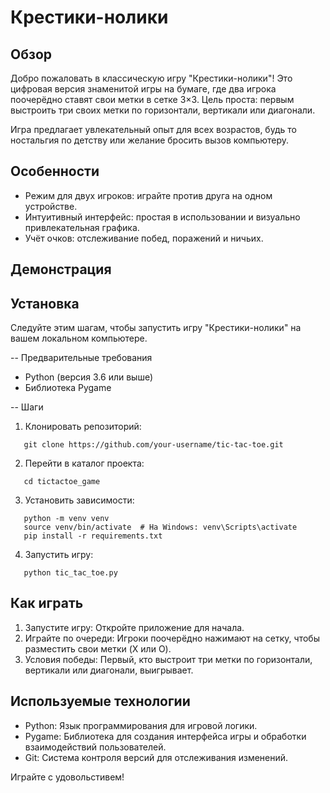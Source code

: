 # Крестики-нолики

## Обзор

Добро пожаловать в классическую игру "Крестики-нолики"! Это цифровая версия знаменитой игры на бумаге, где два игрока поочерёдно ставят свои метки в сетке 3×3. Цель проста: первым выстроить три своих метки по горизонтали, вертикали или диагонали.

Игра предлагает увлекательный опыт для всех возрастов, будь то ностальгия по детству или желание бросить вызов компьютеру.

## Особенности

- Режим для двух игроков: играйте против друга на одном устройстве.
- Интуитивный интерфейс: простая в использовании и визуально привлекательная графика.
- Учёт очков: отслеживание побед, поражений и ничьих.

## Демонстрация



## Установка

Следуйте этим шагам, чтобы запустить игру "Крестики-нолики" на вашем локальном компьютере.

-- Предварительные требования

- Python (версия 3.6 или выше)
- Библиотека Pygame

-- Шаги

1. Клонировать репозиторий:

   
```
   git clone https://github.com/your-username/tic-tac-toe.git
```

2. Перейти в каталог проекта:

   
```
   cd tictactoe_game
```
   

3. Установить зависимости:

```
   python -m venv venv
   source venv/bin/activate  # На Windows: venv\Scripts\activate
   pip install -r requirements.txt
```
   

4. Запустить игру:

```
   python tic_tac_toe.py
```
   

## Как играть

1. Запустите игру: Откройте приложение для начала.
2. Играйте по очереди: Игроки поочерёдно нажимают на сетку, чтобы разместить свои метки (X или O).
3. Условия победы: Первый, кто выстроит три метки по горизонтали, вертикали или диагонали, выигрывает.

## Используемые технологии

- Python: Язык программирования для игровой логики.
- Pygame: Библиотека для создания интерфейса игры и обработки взаимодействий пользователей.
- Git: Система контроля версий для отслеживания изменений.

Играйте с удовольстивем!
